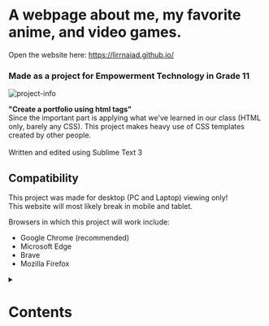 # A webpage about me, my favorite anime, and video games.
Open the website here: https://lirrnaiad.github.io/
### **Made as a project for Empowerment Technology in Grade 11** <br>
![project-info](https://github.com/lirrnaiad/weebpage/assets/99702949/560c849d-413e-446a-99cc-8e7f087dc1af)

**"Create a portfolio using html tags"** <br>
Since the important part is applying what we've learned in our class (HTML only, barely any CSS). This project makes heavy use of CSS templates created by other people. <br>
<br>
Written and edited using Sublime Text 3

## Compatibility
This project was made for desktop (PC and Laptop) viewing only! <br>
This website will most likely break in mobile and tablet.

Browsers in which this project will work include:
* Google Chrome (recommended)
* Microsoft Edge
* Brave
* Mozilla Firefox
</details>

<details>
<summary> <h1>Contents</h1> </summary>
  
## ⚠️ Only 1 page, all of the links redirect to another site!
![header](https://github.com/lirrnaiad/weebpage/assets/99702949/24cf443b-66fe-45e0-9187-24315c12adc6)
### The header contains the following:
1. Socials
2. Favorite Anime
3. Favorite Games

**All of which redirect to their respective sites.**
* The "Socials" section will redirect to... their respective sites. Yep.
* The "Favorite Anime" section will redirect to their respective [MyAnimeList](https://myanimelist.net/) pages.
* The "Favorite Games" section will redirect to their respective [Steam](https://store.steampowered.com/) pages.


## About Me
![about-me](https://github.com/lirrnaiad/weebpage/assets/99702949/41fc1b22-fc08-40b5-80c7-e2c713c50625)
This project contains a short "about me" section that introduces the "different parts" of me.
At the time of writing this documentation (2 years later), I find it a bit cringe now but for the sake of preservation I'll keep it as is.


## Carousels
### This project contains two interactible carousels which can be interacted using the arrow icons (<) and (>).
![carousel1](https://github.com/lirrnaiad/weebpage/assets/99702949/32da6891-0d6d-460f-b001-4c7ec6a0a4f6)
The first carousel at the top is a slideshow of my top 5 anime (at the time). <br>
This carousel will auto-move after 5 seconds and move to the next image. <br>
<br>

![carousel2](https://github.com/lirrnaiad/weebpage/assets/99702949/78ae8537-4d23-49ae-a5f2-238ad2905a7b)
The second carousel at the bottom is a slide of the seasonal anime that were airing at the time of creating this project. <br>
<b>You can click on the images on both carousels and it will redirect to their respective MyAnimeList pages.</b>


## (Not So Latest) News
![news1](https://github.com/lirrnaiad/weebpage/assets/99702949/574e4ba2-dd4a-44f2-9eb2-8a9ddd038e39)
![news2](https://github.com/lirrnaiad/weebpage/assets/99702949/4ab3ef0e-72a1-4655-89a9-698ddd8bc6df)
This project contains two news articles I considered at the time of making this project very exciting. <br>
2 years later, they're unfortunately still not finished yet. <br>
I look forward to them up to this day, though!

</details>
